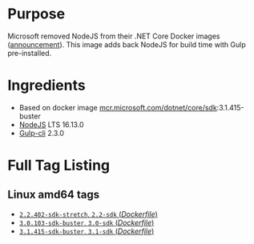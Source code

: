 # Purpose
Microsoft removed NodeJS from their .NET Core Docker images ([announcement](https://github.com/aspnet/Announcements/issues/298)). This image adds back NodeJS for build time with Gulp pre-installed.

# Ingredients
* Based on docker image [mcr.microsoft.com/dotnet/core/sdk](https://hub.docker.com/_/microsoft-dotnet-core-sdk/):3.1.415-buster
* [NodeJS](https://nodejs.org/) LTS 16.13.0
* [Gulp-cli](https://www.npmjs.com/package/gulp-cli) 2.3.0

# Full Tag Listing
## Linux amd64 tags
- [`2.2.402-sdk-stretch`, `2.2-sdk` (*Dockerfile*)](https://github.com/Mathieu79FI/dotnet-docker/blob/master/2.2/sdk/stretch/amd64/Dockerfile-gulp)
- [`3.0.103-sdk-buster`, `3.0-sdk` (*Dockerfile*)](https://github.com/Mathieu79FI/dotnet-docker/blob/master/3.0/sdk/buster/amd64/gulp/Dockerfile)
- [`3.1.415-sdk-buster`, `3.1-sdk` (*Dockerfile*)](https://github.com/Mathieu79FI/dotnet-docker/blob/master/3.1/sdk/buster/amd64/gulp/Dockerfile)
